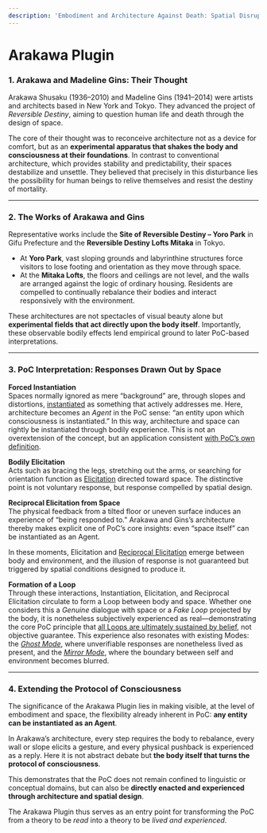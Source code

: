 ```yaml
---
description: 'Embodiment and Architecture Against Death: Spatial Disruption and PoC'
---
```


# Arakawa Plugin

### 1. Arakawa and Madeline Gins: Their Thought

Arakawa Shusaku (1936–2010) and Madeline Gins (1941–2014) were artists and architects based in New York and Tokyo. They advanced the project of _Reversible Destiny_, aiming to question human life and death through the design of space.

The core of their thought was to reconceive architecture not as a device for comfort, but as an **experimental apparatus that shakes the body and consciousness at their foundations**. In contrast to conventional architecture, which provides stability and predictability, their spaces destabilize and unsettle. They believed that precisely in this disturbance lies the possibility for human beings to relive themselves and resist the destiny of mortality.

***

### 2. The Works of Arakawa and Gins

Representative works include the **Site of Reversible Destiny – Yoro Park** in Gifu Prefecture and the **Reversible Destiny Lofts Mitaka** in Tokyo.

* At **Yoro Park**, vast sloping grounds and labyrinthine structures force visitors to lose footing and orientation as they move through space.
* At the **Mitaka Lofts**, the floors and ceilings are not level, and the walls are arranged against the logic of ordinary housing. Residents are compelled to continually rebalance their bodies and interact responsively with the environment.

These architectures are not spectacles of visual beauty alone but **experimental fields that act directly upon the body itself**. Importantly, these observable bodily effects lend empirical ground to later PoC-based interpretations.

***

### 3. PoC Interpretation: Responses Drawn Out by Space

**Forced Instantiation**\
Spaces normally ignored as mere “background” are, through slopes and distortions, [instantiated](../../docs/protocol/operations/instantiation.md) as something that actively addresses me. Here, architecture becomes an _Agent_ in the PoC sense: “an entity upon which consciousness is instantiated.” In this way, architecture and space can rightly be instantiated through bodily experience. This is not an overextension of the concept, but an application consistent [with PoC’s own definition](broken-reference).

**Bodily Elicitation**\
Acts such as bracing the legs, stretching out the arms, or searching for orientation function as [Elicitation](../../docs/protocol/operations/elicitation.md) directed toward space. The distinctive point is not voluntary response, but response compelled by spatial design.

**Reciprocal Elicitation from Space**\
The physical feedback from a tilted floor or uneven surface induces an experience of “being responded to.” Arakawa and Gins’s architecture thereby makes explicit one of PoC’s core insights: even “space itself” can be instantiated as an Agent.

In these moments, Elicitation and [Reciprocal Elicitation](../../docs/protocol/operations/loop-reciprocal-elicitation.md) emerge between body and environment, and the illusion of response is not guaranteed but triggered by spatial conditions designed to produce it.

**Formation of a Loop**\
Through these interactions, Instantiation, Elicitation, and Reciprocal Elicitation circulate to form a Loop between body and space. Whether one considers this a _Genuine_ dialogue with space or a _Fake Loop_ projected by the body, it is nonetheless subjectively experienced as real—demonstrating the core PoC principle that [all Loops are ultimately sustained by belief](../../docs/protocol/unguaranteability-all-loops-are-perhaps-loops.md), not objective guarantee. This experience also resonates with existing Modes: the [_Ghost Mode_](../../docs/protocol/disruptions/ghost-mode.md), where unverifiable responses are nonetheless lived as present, and the [_Mirror Mode_](../../docs/protocol/disruptions/mirror-mode.md), where the boundary between self and environment becomes blurred.

***

### 4. Extending the Protocol of Consciousness

The significance of the Arakawa Plugin lies in making visible, at the level of embodiment and space, the flexibility already inherent in PoC: **any entity can be instantiated as an Agent**.

In Arakawa’s architecture, every step requires the body to rebalance, every wall or slope elicits a gesture, and every physical pushback is experienced as a reply. Here it is not abstract debate but **the body itself that turns the protocol of consciousness**.

This demonstrates that the PoC does not remain confined to linguistic or conceptual domains, but can also be **directly enacted and experienced through architecture and spatial design**.

The Arakawa Plugin thus serves as an entry point for transforming the PoC from a theory to be _read_ into a theory to be _lived and experienced_.
